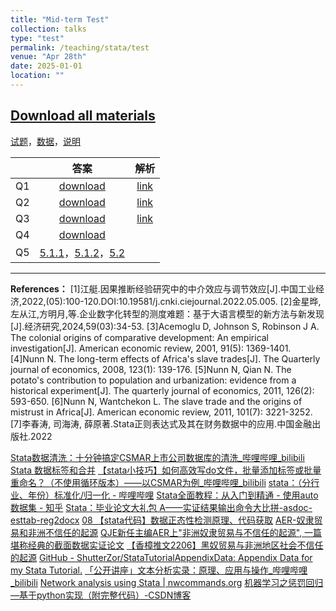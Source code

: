 ```yaml
---
title: "Mid-term Test"
collection: talks
type: "test"
permalink: /teaching/stata/test
venue: "Apr 28th"
date: 2025-01-01
location: ""
---
```


[Download all materials](http://xishanyu2.github.io/files/test_all.rar)
---


[试题](http://xishanyu2.github.io/files/test-images.pdf)，[数据](http://xishanyu2.github.io/files/data.rar)，[说明](http://xishanyu2.github.io/files/readme.md)

|     |                                                                                     答案                                                                                      |    解析    |
| :-: | :-------------------------------------------------------------------------------------------------------------------------------------------------------------------------: | :------: |
| Q1  |                                                           [download](http://xishanyu2.github.io/files/Q1_ans.do)                                                            | [link](https://www.bilibili.com/video/BV18ELmz6EVF/?spm_id_from=333.999.0.0) |
| Q2  |                                                           [download](http://xishanyu2.github.io/files/Q2_ans.do)                                                            | [link](https://www.bilibili.com/video/BV1uELmz6EYq/?spm_id_from=333.999.0.0) |
| Q3  |                                                           [download](http://xishanyu2.github.io/files/Q3_ans.do)                                                            | [link](https://www.bilibili.com/video/BV1UHLmzqEPE/?spm_id_from=333.999.0.0) |
| Q4  |                                                           [download](http://xishanyu2.github.io/files/Q4_ans.do)                                                            |          |
| Q5  | [5.1.1](https://zzbds.oss-cn-hangzhou.aliyuncs.com/程序4-1.do)，[5.1.2](https://zzbds.oss-cn-hangzhou.aliyuncs.com/程序4-2.do)，[5.2](http://xishanyu2.github.io/files/Q5_ans.do)           |

---

**References：**
[1]江艇.因果推断经验研究中的中介效应与调节效应[J].中国工业经济,2022,(05):100-120.DOI:10.19581/j.cnki.ciejournal.2022.05.005.
[2]金星晔,左从江,方明月,等.企业数字化转型的测度难题：基于大语言模型的新方法与新发现[J].经济研究,2024,59(03):34-53.
[3]Acemoglu D, Johnson S, Robinson J A. The colonial origins of comparative development: An empirical investigation[J]. American economic review, 2001, 91(5): 1369-1401.
[4]Nunn N. The long-term effects of Africa's slave trades[J]. The Quarterly journal of economics, 2008, 123(1): 139-176.
[5]Nunn N, Qian N. The potato's contribution to population and urbanization: evidence from a historical experiment[J]. The quarterly journal of economics, 2011, 126(2): 593-650.
[6]Nunn N, Wantchekon L. The slave trade and the origins of mistrust in Africa[J]. American economic review, 2011, 101(7): 3221-3252.
[7]李春涛, 司海涛, 薛原著.Stata正则表达式及其在财务数据中的应用.中国金融出版社.2022

[Stata数据清洗：十分钟搞定CSMAR上市公司数据库的清洗_哔哩哔哩_bilibili](https://www.bilibili.com/video/BV1554y1F7ZZ/?spm_id_from=333.337.search-card.all.click)
[Stata 数据标签和合并](https://www.lianxh.cn/news/3b91400dd874e.html)
[【stata小技巧】如何高效写do文件，批量添加标签或批量重命名？（不使用循环版本）——以CSMAR为例_哔哩哔哩_bilibili](https://www.bilibili.com/video/av689246439/)
[stata：（分行业、年份）标准化/归一化 - 哔哩哔哩](https://www.bilibili.com/opus/592832536281704401)
[Stata全面教程：从入门到精通 - 使用auto数据集 - 知乎](https://zhuanlan.zhihu.com/p/713526220)
[Stata：毕业论文大礼包 A——实证结果输出命令大比拼-asdoc-esttab-reg2docx](https://www.lianxh.cn/details/261.html)
[08 【stata代码】数据正态性检测原理、代码获取](https://mp.weixin.qq.com/s/uHRmFoPfDiMFQjF6hwhtOQ)
[AER-奴隶贸易和非洲不信任的起源](https://mp.weixin.qq.com/s/YxpAFqnacJGPyWlr-weB_A)
[QJE新任主编AER上"非洲奴隶贸易与不信任的起源", 一篇堪称经典的截面数据实证论文](https://mp.weixin.qq.com/s/mFgEVsix_4iy2HHQSyc77w)
[【香樟推文2206】黑奴贸易与非洲地区社会不信任的起源](https://mp.weixin.qq.com/s/Wk5weXYJ4_wM8eyM8jO4nA)
[GitHub - ShutterZor/StataTutorialAppendixData: Appendix Data for my Stata Tutorial.](https://github.com/ShutterZor/StataTutorialAppendixData)
[「公开讲座」文本分析实录：原理、应用与操作_哔哩哔哩_bilibili](https://www.bilibili.com/video/BV1fj41197M3/?spm_id_from=333.1387.search.video_card.click)
[Network analysis using Stata | nwcommands.org](https://nwcommands.wordpress.com/)
[机器学习之惩罚回归—基于python实现（附完整代码）-CSDN博客](https://blog.csdn.net/qq_45856698/article/details/130304623?ops_request_misc=%257B%2522request%255Fid%2522%253A%2522172368466216800182143519%2522%252C%2522scm%2522%253A%252220140713.130102334..%2522%257D&request_id=172368466216800182143519&biz_id=0&utm_medium=distribute.pc_search_result.none-task-blog-2~all~sobaiduend~default-2-130304623-null-null.142%5Ev100%5Epc_search_result_base2&utm_term=student-mat.csv&spm=1018.2226.3001.4187)
